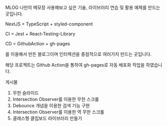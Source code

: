 MLOG
나만의 메모장
사용해보고 싶은 기술, 라이브러리 연습 및 활용 예제를 만드는 곳입니다.

NextJS + TypeScript + styled-component

CI = Jest + React-Testing-Library

CD = GithubAction + gh-pages

를 이용해서 만든 블로그이며 인터렉션을 중점적으로 여러가지 만드는 곳입니다.

해당 프로젝트는 Github Action을 통하여 gh-pages로 자동 배포화 작업을 하였습니다.

게시물

1. 무한 슬라이드
2. Intersection Observer를 이용한 무한 스크롤
3. Debounce 개념을 이용한 검색 기능 구현
4. Intersection Observer를 이용한 역 무한 스크롤
5. 클래스형 클립보드 라이브러리 만들기
